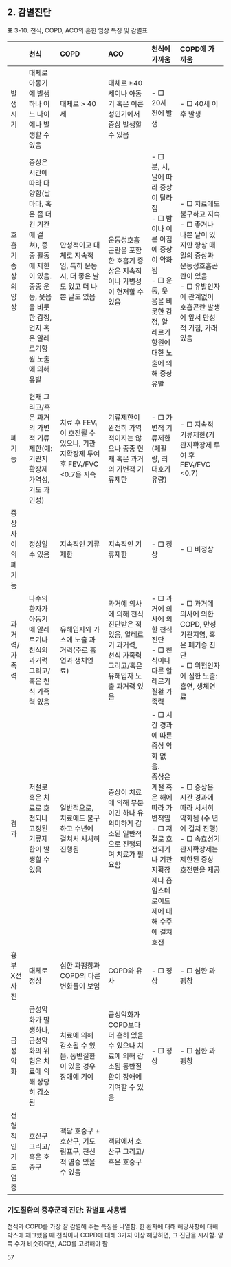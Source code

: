 ## 2. 감별진단

표 3-10. 천식, COPD, ACO의 흔한 임상 특징 및 감별표

| | 천식 | COPD | ACO | 천식에 가까움 | COPD에 가까움 |
| :---------------- | :------------------------------------------------------------------------------------------------------------------------------------- | :----------------------------------------------------------------------------------------------------------------------------------------------------------------------- | :------------------------------------------------------------------------------------------------------------------------------------------------------------------------------- | :------------------------------------------------------------------------------------------------------------------------------------------------------------------------------------------------------------------------------------------------------------------------------- | :---------------------------------------------------------------------------------------------------------------------------------------------------------------------------------------------------------------------------------------------------------------------------------------------------------------------------------------------------------------------------------------------------------------------------------------------------------------- |
| 발생 시기 | 대체로 아동기에 발생하나 어느 나이에나 발생할 수 있음 | 대체로 > 40세 | 대체로 ≥40세이나 아동기 혹은 이른 성인기에서 증상 발생할 수 있음 | - □ 20세 전에 발생 | - □ 40세 이후 발생 |
| 호흡기 증상의 양상 | 증상은 시간에 따라 다양함(날마다, 혹은 좀 더 긴 기간에 걸쳐), 종종 활동에 제한이 있음.<br>종종 운동, 웃음을 비롯한 감정, 먼지 혹은 알레르기항원 노출에 의해 유발 | 만성적이고 대체로 지속적임, 특히 운동 시, 더 좋은 날도 있고 더 나쁜 날도 있음 | 운동성호흡곤란을 포함한 호흡기 증상은 지속적이나 가변성이 현저할 수 있음 | - □ 분, 시, 날에 따라 증상이 달라짐<br>- □ 밤이나 이른 아침에 증상이 악화됨<br>- □ 운동, 웃음을 비롯한 감정, 알레르기항원에 대한 노출에 의해 증상 유발 | - □ 치료에도 불구하고 지속<br>- □ 좋거나 나쁜 날이 있지만 항상 매일의 증상과 운동성호흡곤란이 있음<br>- □ 유발인자에 관계없이 호흡곤란 발생에 앞서 만성적 기침, 가래 있음 |
| 폐기능 | 현재 그리고/혹은 과거의 가변적 기류제한(예: 기관지확장제 가역성, 기도 과민성) | 치료 후 FEV₁이 호전될 수 있으나, 기관지확장제 투여 후 FEV₁/FVC <0.7은 지속 | 기류제한이 완전히 가역적이지는 않으나 종종 현재 혹은 과거의 가변적 기류제한 | - □ 가변적 기류제한(폐활량, 최대호기유량) | - □ 지속적 기류제한(기관지확장제 투여 후 FEV₁/FVC <0.7) |
| 증상 사이의 폐기능 | 정상일 수 있음 | 지속적인 기류제한 | 지속적인 기류제한 | - □ 정상 | - □ 비정상 |
| 과거력/가족력 | 다수의 환자가 아동기에 알레르기나 천식의 과거력 그리고/혹은 천식 가족력 있음 | 유해입자와 가스에 노출 과거력(주로 흡연과 생체연료) | 과거에 의사에 의해 천식 진단받은 적 있음, 알레르기 과거력, 천식 가족력 그리고/혹은 유해입자 노출 과거력 있음 | - □ 과거에 의사에 의한 천식 진단<br>- □ 천식이나 다른 알레르기 질환 가족력 | - □ 과거에 의사에 의한 COPD, 만성 기관지염, 혹은 폐기종 진단<br>- □ 위험인자에 심한 노출: 흡연, 생체연료 |
| 경과 | 저절로 혹은 치료로 호전되나 고정된 기류제한이 발생할 수 있음 | 일반적으로, 치료에도 불구하고 수년에 걸쳐서 서서히 진행됨 | 증상이 치료에 의해 부분이긴 하나 유의미하게 감소된 일반적 으로 진행되며 치료가 필요함 | - □ 시간 경과에 따른 증상 악화 없음.<br>증상은 계절 혹은 해에 따라 가변적임<br>- □ 저절로 호전되거나 기관지확장제나 흡입스테로이드제에 대해 수주에 걸쳐 호전 | - □ 증상은 시간 경과에 따라 서서히 악화됨 (수 년에 걸쳐 진행)<br>- □ 속효성기관지확장제는 제한된 증상 호전만을 제공 |
| 흉부 X선 사진 | 대체로 정상 | 심한 과팽창과 COPD의 다른 변화들이 보임 | COPD와 유사 | - □ 정상 | - □ 심한 과팽창 |
| 급성악화 | 급성악화가 발생하나, 급성악화의 위험은 치료에 의해 상당히 감소됨 | 치료에 의해 감소될 수 있음. 동반질환이 있을 경우 장애에 기여 | 급성악화가 COPD보다 더 흔히 있을 수 있으나 치료에 의해 감소됨 동반질환이 장애에 기여할 수 있음 | - □ 정상 | - □ 심한 과팽창 |
| 전형적인 기도 염증 | 호산구 그리고/혹은 호중구 | 객담 호중구 ± 호산구, 기도 림프구, 전신적 염증 있을 수 있음 | 객담에서 호산구 그리고/혹은 호중구 | | |

### 기도질환의 증후군적 진단: 감별표 사용법
천식과 COPD를 가장 잘 감별해 주는 특징을 나열함. 한 환자에 대해 해당사항에 대해 박스에 체크했을 때 천식이나 COPD에 대해 3가지 이상 해당하면, 그 진단을 시사함. 양쪽 수가 비슷하다면, ACO를 고려해야 함

<PAGE>57